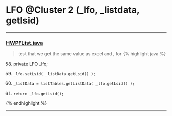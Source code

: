 # LFO @Cluster 2 (_lfo, _listdata, getlsid)

***

### [HWPFList.java](https://searchcode.com/codesearch/view/97384433/)
> test that we get the same value as excel and , for 
{% highlight java %}
58. private LFO _lfo;
78.     _lfo.setLsid( _listData.getLsid() );
111.     _listData = listTables.getListData( _lfo.getLsid() );
134.     return _lfo.getLsid();
{% endhighlight %}

***

